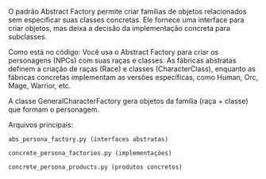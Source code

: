 O padrão Abstract Factory permite criar famílias de objetos relacionados sem especificar suas classes concretas. Ele fornece uma interface para criar objetos, mas deixa a decisão da implementação concreta para subclasses.

Como está no código:
Você usa o Abstract Factory para criar os personagens (NPCs) com suas raças e classes. As fábricas abstratas definem a criação de raças (Race) e classes (CharacterClass), enquanto as fábricas concretas implementam as versões específicas, como Human, Orc, Mage, Warrior, etc.

A classe GeneralCharacterFactory gera objetos da família (raça + classe) que formam o personagem.

Arquivos principais:

    abs_persona_factory.py (interfaces abstratas)

    concrete_persona_factories.py (implementações)

    concrete_persona_products.py (produtos concretos)